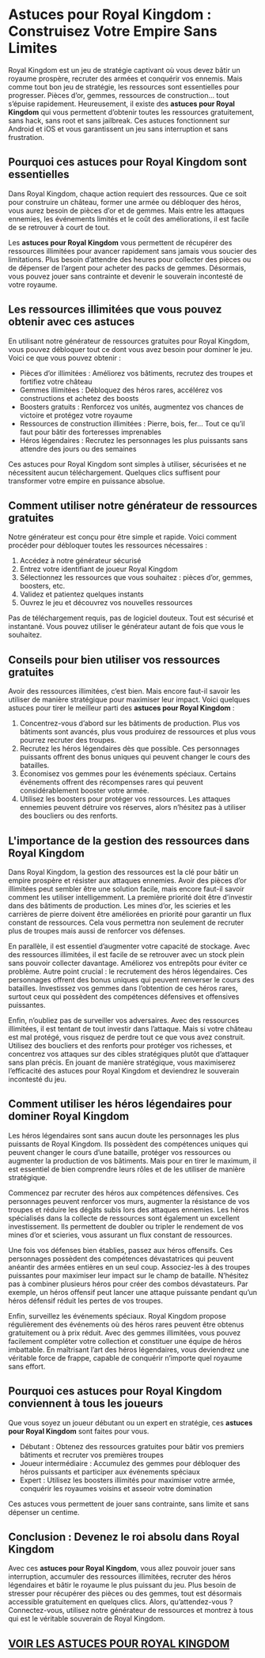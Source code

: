 # **Astuces pour Royal Kingdom : Construisez Votre Empire Sans Limites**

Royal Kingdom est un jeu de stratégie captivant où vous devez bâtir un royaume prospère, recruter des armées et conquérir vos ennemis. Mais comme tout bon jeu de stratégie, les ressources sont essentielles pour progresser. Pièces d’or, gemmes, ressources de construction… tout s’épuise rapidement. Heureusement, il existe des **astuces pour Royal Kingdom** qui vous permettent d’obtenir toutes les ressources gratuitement, sans hack, sans root et sans jailbreak. Ces astuces fonctionnent sur Android et iOS et vous garantissent un jeu sans interruption et sans frustration.

## **Pourquoi ces astuces pour Royal Kingdom sont essentielles**

Dans Royal Kingdom, chaque action requiert des ressources. Que ce soit pour construire un château, former une armée ou débloquer des héros, vous aurez besoin de pièces d’or et de gemmes. Mais entre les attaques ennemies, les événements limités et le coût des améliorations, il est facile de se retrouver à court de tout. 

Les **astuces pour Royal Kingdom** vous permettent de récupérer des ressources illimitées pour avancer rapidement sans jamais vous soucier des limitations. Plus besoin d’attendre des heures pour collecter des pièces ou de dépenser de l’argent pour acheter des packs de gemmes. Désormais, vous pouvez jouer sans contrainte et devenir le souverain incontesté de votre royaume.

## **Les ressources illimitées que vous pouvez obtenir avec ces astuces**

En utilisant notre générateur de ressources gratuites pour Royal Kingdom, vous pouvez débloquer tout ce dont vous avez besoin pour dominer le jeu. Voici ce que vous pouvez obtenir :

- Pièces d’or illimitées : Améliorez vos bâtiments, recrutez des troupes et fortifiez votre château
- Gemmes illimitées : Débloquez des héros rares, accélérez vos constructions et achetez des boosts 
- Boosters gratuits : Renforcez vos unités, augmentez vos chances de victoire et protégez votre royaume 
- Ressources de construction illimitées : Pierre, bois, fer… Tout ce qu’il faut pour bâtir des forteresses imprenables 
- Héros légendaires : Recrutez les personnages les plus puissants sans attendre des jours ou des semaines 

Ces astuces pour Royal Kingdom sont simples à utiliser, sécurisées et ne nécessitent aucun téléchargement. Quelques clics suffisent pour transformer votre empire en puissance absolue.

## **Comment utiliser notre générateur de ressources gratuites**

Notre générateur est conçu pour être simple et rapide. Voici comment procéder pour débloquer toutes les ressources nécessaires :

1. Accédez à notre générateur sécurisé 
2. Entrez votre identifiant de joueur Royal Kingdom 
3. Sélectionnez les ressources que vous souhaitez : pièces d’or, gemmes, boosters, etc. 
4. Validez et patientez quelques instants 
5. Ouvrez le jeu et découvrez vos nouvelles ressources 

Pas de téléchargement requis, pas de logiciel douteux. Tout est sécurisé et instantané. Vous pouvez utiliser le générateur autant de fois que vous le souhaitez.

## **Conseils pour bien utiliser vos ressources gratuites**

Avoir des ressources illimitées, c’est bien. Mais encore faut-il savoir les utiliser de manière stratégique pour maximiser leur impact. Voici quelques astuces pour tirer le meilleur parti des **astuces pour Royal Kingdom** :

1. Concentrez-vous d’abord sur les bâtiments de production. Plus vos bâtiments sont avancés, plus vous produirez de ressources et plus vous pourrez recruter des troupes. 
2. Recrutez les héros légendaires dès que possible. Ces personnages puissants offrent des bonus uniques qui peuvent changer le cours des batailles. 
3. Économisez vos gemmes pour les événements spéciaux. Certains événements offrent des récompenses rares qui peuvent considérablement booster votre armée. 
4. Utilisez les boosters pour protéger vos ressources. Les attaques ennemies peuvent détruire vos réserves, alors n’hésitez pas à utiliser des boucliers ou des renforts.

## **L'importance de la gestion des ressources dans Royal Kingdom**

Dans Royal Kingdom, la gestion des ressources est la clé pour bâtir un empire prospère et résister aux attaques ennemies. Avoir des pièces d’or illimitées peut sembler être une solution facile, mais encore faut-il savoir comment les utiliser intelligemment. La première priorité doit être d’investir dans des bâtiments de production. Les mines d’or, les scieries et les carrières de pierre doivent être améliorées en priorité pour garantir un flux constant de ressources. Cela vous permettra non seulement de recruter plus de troupes mais aussi de renforcer vos défenses.

En parallèle, il est essentiel d’augmenter votre capacité de stockage. Avec des ressources illimitées, il est facile de se retrouver avec un stock plein sans pouvoir collecter davantage. Améliorez vos entrepôts pour éviter ce problème. Autre point crucial : le recrutement des héros légendaires. Ces personnages offrent des bonus uniques qui peuvent renverser le cours des batailles. Investissez vos gemmes dans l’obtention de ces héros rares, surtout ceux qui possèdent des compétences défensives et offensives puissantes.

Enfin, n’oubliez pas de surveiller vos adversaires. Avec des ressources illimitées, il est tentant de tout investir dans l’attaque. Mais si votre château est mal protégé, vous risquez de perdre tout ce que vous avez construit. Utilisez des boucliers et des renforts pour protéger vos richesses, et concentrez vos attaques sur des cibles stratégiques plutôt que d’attaquer sans plan précis. En jouant de manière stratégique, vous maximiserez l’efficacité des astuces pour Royal Kingdom et deviendrez le souverain incontesté du jeu.

## **Comment utiliser les héros légendaires pour dominer Royal Kingdom**

Les héros légendaires sont sans aucun doute les personnages les plus puissants de Royal Kingdom. Ils possèdent des compétences uniques qui peuvent changer le cours d’une bataille, protéger vos ressources ou augmenter la production de vos bâtiments. Mais pour en tirer le maximum, il est essentiel de bien comprendre leurs rôles et de les utiliser de manière stratégique. 

Commencez par recruter des héros aux compétences défensives. Ces personnages peuvent renforcer vos murs, augmenter la résistance de vos troupes et réduire les dégâts subis lors des attaques ennemies. Les héros spécialisés dans la collecte de ressources sont également un excellent investissement. Ils permettent de doubler ou tripler le rendement de vos mines d’or et scieries, vous assurant un flux constant de ressources.

Une fois vos défenses bien établies, passez aux héros offensifs. Ces personnages possèdent des compétences dévastatrices qui peuvent anéantir des armées entières en un seul coup. Associez-les à des troupes puissantes pour maximiser leur impact sur le champ de bataille. N’hésitez pas à combiner plusieurs héros pour créer des combos dévastateurs. Par exemple, un héros offensif peut lancer une attaque puissante pendant qu’un héros défensif réduit les pertes de vos troupes.

Enfin, surveillez les événements spéciaux. Royal Kingdom propose régulièrement des événements où des héros rares peuvent être obtenus gratuitement ou à prix réduit. Avec des gemmes illimitées, vous pouvez facilement compléter votre collection et constituer une équipe de héros imbattable. En maîtrisant l’art des héros légendaires, vous deviendrez une véritable force de frappe, capable de conquérir n’importe quel royaume sans effort.

## **Pourquoi ces astuces pour Royal Kingdom conviennent à tous les joueurs**

Que vous soyez un joueur débutant ou un expert en stratégie, ces **astuces pour Royal Kingdom** sont faites pour vous. 

- Débutant : Obtenez des ressources gratuites pour bâtir vos premiers bâtiments et recruter vos premières troupes 
- Joueur intermédiaire : Accumulez des gemmes pour débloquer des héros puissants et participer aux événements spéciaux 
- Expert : Utilisez les boosters illimités pour maximiser votre armée, conquérir les royaumes voisins et asseoir votre domination 

Ces astuces vous permettent de jouer sans contrainte, sans limite et sans dépenser un centime. 

## **Conclusion : Devenez le roi absolu dans Royal Kingdom**

Avec ces **astuces pour Royal Kingdom**, vous allez pouvoir jouer sans interruption, accumuler des ressources illimitées, recruter des héros légendaires et bâtir le royaume le plus puissant du jeu. Plus besoin de stresser pour récupérer des pièces ou des gemmes, tout est désormais accessible gratuitement en quelques clics. Alors, qu’attendez-vous ? Connectez-vous, utilisez notre générateur de ressources et montrez à tous qui est le véritable souverain de Royal Kingdom. 

## [VOIR LES ASTUCES POUR ROYAL KINGDOM](https://telechargerdesressources.click/downloadfr.html)
